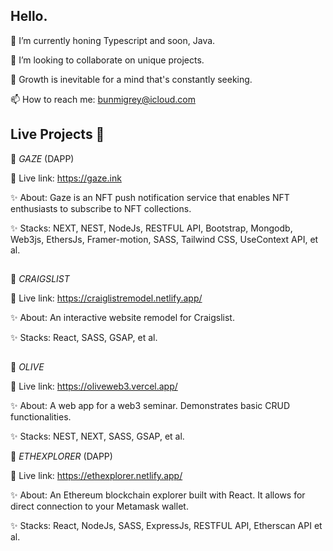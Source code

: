 ## Hello.

🔭 I’m currently honing Typescript and soon, Java.

👯 I’m looking to collaborate on unique projects.

🌱 Growth is inevitable for a mind that's constantly seeking.

📫 How to reach me: bunmigrey@icloud.com


## Live Projects 💞️
🚀 *GAZE* (DAPP)

📌 Live link:   https://gaze.ink

✨ About: Gaze is an NFT push notification service that enables NFT enthusiasts to subscribe to NFT collections.

✨ Stacks: NEXT, NEST, NodeJs, RESTFUL API, Bootstrap, Mongodb, Web3js, EthersJs, Framer-motion, SASS, Tailwind CSS, UseContext API, et al.

##

🚀 *CRAIGSLIST* 

📌 Live link:   https://craiglistremodel.netlify.app/

✨ About: An interactive website remodel for Craigslist.

✨ Stacks: React, SASS, GSAP, et al.
##

🚀 *OLIVE* 

📌 Live link:   https://oliveweb3.vercel.app/

✨ About: A web app for a web3 seminar. Demonstrates basic CRUD functionalities.

✨ Stacks: NEST, NEXT, SASS, GSAP, et al.




🚀 *ETHEXPLORER* (DAPP)

📌 Live link:    https://ethexplorer.netlify.app/ 

✨ About: An Ethereum blockchain explorer built with React. It allows for direct connection to your Metamask wallet.

✨ Stacks: React, NodeJs, SASS, ExpressJs, RESTFUL API, Etherscan API et al.

